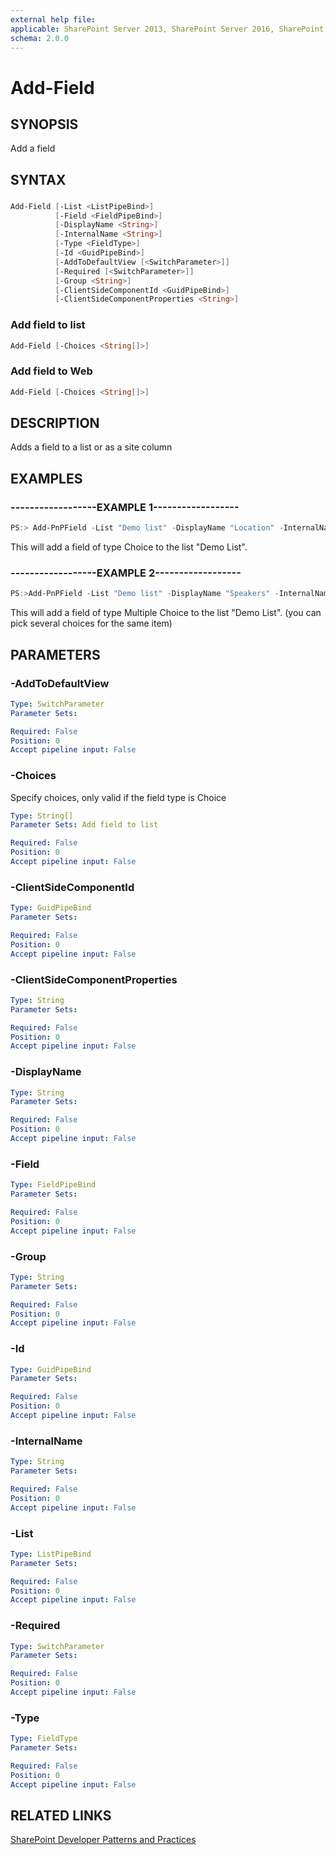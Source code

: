 ```yaml
---
external help file:
applicable: SharePoint Server 2013, SharePoint Server 2016, SharePoint Online
schema: 2.0.0
---
```

# Add-Field

## SYNOPSIS
Add a field

## SYNTAX 

### 
```powershell
Add-Field [-List <ListPipeBind>]
          [-Field <FieldPipeBind>]
          [-DisplayName <String>]
          [-InternalName <String>]
          [-Type <FieldType>]
          [-Id <GuidPipeBind>]
          [-AddToDefaultView [<SwitchParameter>]]
          [-Required [<SwitchParameter>]]
          [-Group <String>]
          [-ClientSideComponentId <GuidPipeBind>]
          [-ClientSideComponentProperties <String>]
```

### Add field to list
```powershell
Add-Field [-Choices <String[]>]
```

### Add field to Web
```powershell
Add-Field [-Choices <String[]>]
```

## DESCRIPTION
Adds a field to a list or as a site column

## EXAMPLES

### ------------------EXAMPLE 1------------------
```powershell
PS:> Add-PnPField -List "Demo list" -DisplayName "Location" -InternalName "SPSLocation" -Type Choice -Group "Demo Group" -AddToDefaultView -Choices "Stockholm","Helsinki","Oslo"
```

This will add a field of type Choice to the list "Demo List".

### ------------------EXAMPLE 2------------------
```powershell
PS:>Add-PnPField -List "Demo list" -DisplayName "Speakers" -InternalName "SPSSpeakers" -Type MultiChoice -Group "Demo Group" -AddToDefaultView -Choices "Obiwan Kenobi","Darth Vader", "Anakin Skywalker"
```

This will add a field of type Multiple Choice to the list "Demo List". (you can pick several choices for the same item)

## PARAMETERS

### -AddToDefaultView


```yaml
Type: SwitchParameter
Parameter Sets: 

Required: False
Position: 0
Accept pipeline input: False
```

### -Choices
Specify choices, only valid if the field type is Choice

```yaml
Type: String[]
Parameter Sets: Add field to list

Required: False
Position: 0
Accept pipeline input: False
```

### -ClientSideComponentId


```yaml
Type: GuidPipeBind
Parameter Sets: 

Required: False
Position: 0
Accept pipeline input: False
```

### -ClientSideComponentProperties


```yaml
Type: String
Parameter Sets: 

Required: False
Position: 0
Accept pipeline input: False
```

### -DisplayName


```yaml
Type: String
Parameter Sets: 

Required: False
Position: 0
Accept pipeline input: False
```

### -Field


```yaml
Type: FieldPipeBind
Parameter Sets: 

Required: False
Position: 0
Accept pipeline input: False
```

### -Group


```yaml
Type: String
Parameter Sets: 

Required: False
Position: 0
Accept pipeline input: False
```

### -Id


```yaml
Type: GuidPipeBind
Parameter Sets: 

Required: False
Position: 0
Accept pipeline input: False
```

### -InternalName


```yaml
Type: String
Parameter Sets: 

Required: False
Position: 0
Accept pipeline input: False
```

### -List


```yaml
Type: ListPipeBind
Parameter Sets: 

Required: False
Position: 0
Accept pipeline input: False
```

### -Required


```yaml
Type: SwitchParameter
Parameter Sets: 

Required: False
Position: 0
Accept pipeline input: False
```

### -Type


```yaml
Type: FieldType
Parameter Sets: 

Required: False
Position: 0
Accept pipeline input: False
```

## RELATED LINKS

[SharePoint Developer Patterns and Practices](http://aka.ms/sppnp)
